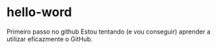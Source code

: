 # hello-word
Primeiro passo no github
Estou tentando (e vou conseguir) aprender a utilizar eficazmente o GitHub.
